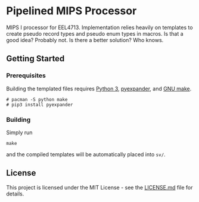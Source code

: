# Pipelined MIPS Processor

MIPS I processor for EEL4713. Implementation relies heavily on templates to
create pseudo record types and pseudo enum types in macros. Is that a good idea?
Probably not. Is there a better solution? Who knows.

## Getting Started

### Prerequisites

Building the templated files requires
[Python 3](https://www.python.org/downloads),
[pyexpander](https://pypi.org/project/pyexpander/),
and [GNU make](https://www.gnu.org/software/make).

```
# pacman -S python make
# pip3 install pyexpander
```

### Building

Simply run

```
make
```

and the compiled templates will be automatically placed into `sv/`.

## License

This project is licensed under the MIT License - see the
[LICENSE.md](LICENSE.md) file for details.

